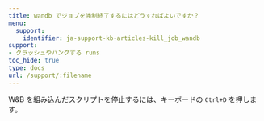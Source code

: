 ```yaml
---
title: wandb でジョブを強制終了するにはどうすればよいですか？
menu:
  support:
    identifier: ja-support-kb-articles-kill_job_wandb
support:
- クラッシュやハングする runs
toc_hide: true
type: docs
url: /support/:filename
---
```


W&B を組み込んだスクリプトを停止するには、キーボードの `Ctrl+D` を押します。